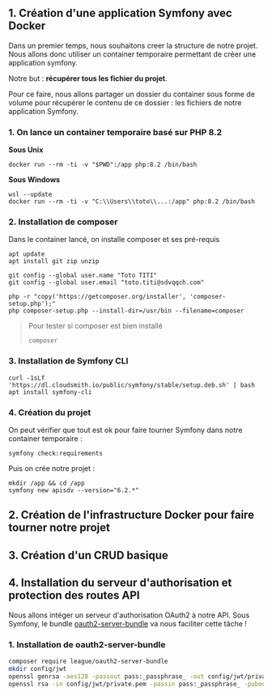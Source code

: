## 1. Création d'une application Symfony avec Docker

Dans un premier temps, nous souhaitons creer la structure de notre projet.
Nous allons donc utiliser un container temporaire permettant de créer une application symfony.

Notre but : **récupérer tous les fichier du projet**.

Pour ce faire, nous allons partager un dossier du container sous forme de volume pour récupérer le contenu de ce dossier : les fichiers de notre application Symfony.

### 1. On lance un container temporaire basé sur PHP 8.2

**Sous Unix**
```text
docker run --rm -ti -v "$PWD":/app php:8.2 /bin/bash
```

**Sous Windows**
```text
wsl --update
docker run --rm -ti -v "C:\\Users\\toto\\...:/app" php:8.2 /bin/bash
```

### 2. Installation de composer

Dans le container lancé, on installe composer et ses pré-requis

```text
apt update
apt install git zip unzip

git config --global user.name "Toto TITI"
git config --global user.email "toto.titi@sdvqqch.com"

php -r "copy('https://getcomposer.org/installer', 'composer-setup.php');"
php composer-setup.php --install-dir=/usr/bin --filename=composer
```

>Pour tester si composer est bien installé
> 
> `composer`

### 3. Installation de Symfony CLI

```text
curl -1sLf 'https://dl.cloudsmith.io/public/symfony/stable/setup.deb.sh' | bash
apt install symfony-cli
```

### 4. Création du projet

On peut vérifier que tout est ok pour faire tourner Symfony dans notre container temporaire :

```text
symfony check:requirements
```

Puis on crée notre projet :

```text
mkdir /app && cd /app
symfony new apisdv --version="6.2.*"
```

## 2. Création de l'infrastructure Docker pour faire tourner notre projet

## 3. Création d'un CRUD basique

## 4. Installation du serveur d'authorisation et protection des routes API

Nous allons intéger un serveur d'authorisation OAuth2 à notre API.
Sous Symfony, le bundle [oauth2-server-bundle](https://github.com/thephpleague/oauth2-server-bundle) va nous faciliter cette tâche !

### 1. Installation de oauth2-server-bundle

```bash
composer require league/oauth2-server-bundle
mkdir config/jwt
openssl genrsa -aes128 -passout pass:_passphrase_ -out config/jwt/private.pem 2048
openssl rsa -in config/jwt/private.pem -passin pass:_passphrase_ -pubout -out config/jwt/public.pem
```
